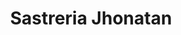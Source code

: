 ---
title: "Sastreria Jhonatan"
url: /santa-cruz-de-la-sierra/sastreria-jhonatan/
shop: Schneiderei
---